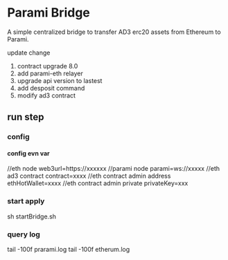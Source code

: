 # Parami Bridge

A simple centralized bridge to transfer AD3 erc20 assets from Ethereum to Parami.


 update change
 1. contract upgrade 8.0
 2. add parami-eth relayer
 3. upgrade api version to lastest
 4. add  desposit command 
 5. modify ad3 contract 


## run step
### config 
#### config evn var
//eth node
web3url=https://xxxxxx
//parami node
parami=ws://xxxxx
//eth ad3 contract 
contract=xxxx
//eth contract admin address
ethHotWallet=xxxx
//eth contract admin private
privateKey=xxx

### start apply
sh startBridge.sh

### query log

tail -100f prarami.log
tail -100f etherum.log

